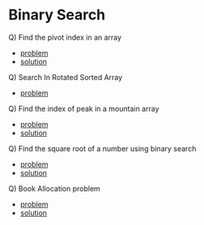 # Binary Search

Q) Find the pivot index in an array 

- [problem](./findPivotIndex.cpp)
- [solution](./findPivotIndex.cpp)

Q) Search In Rotated Sorted Array

- [problem](https://www.codingninjas.com/codestudio/problems/search-in-rotated-sorted-array_1082554?source=youtube&campaign=love_babbar_codestudio2&utm_source=youtube&utm_medium=affiliate&utm_campaign=love_babbar_codestudio2)

Q) Find the index of peak in a mountain array

- [problem](https://leetcode.com/problems/peak-index-in-a-mountain-array/description/)
- [solution](https://leetcode.com/problems/peak-index-in-a-mountain-array/submissions/960083132/)

Q) Find the square root of a number using binary search

- [problem](https://www.codingninjas.com/codestudio/problems/square-root_893351?source=youtube&campaign=love_babbar_codestudio2&utm_source=youtube&utm_medium=affiliate&utm_campaign=love_babbar_codestudio2&leftPanelTab=0)
- [solution](https://www.codingninjas.com/codestudio/problems/square-root_893351?source=youtube&campaign=love_babbar_codestudio2&utm_source=youtube&utm_medium=affiliate&utm_campaign=love_babbar_codestudio2&leftPanelTab=1)

Q) Book Allocation problem

- [problem](https://www.interviewbit.com/problems/allocate-books/)
- [solution](https://www.interviewbit.com/problems/allocate-books/submissions/)
